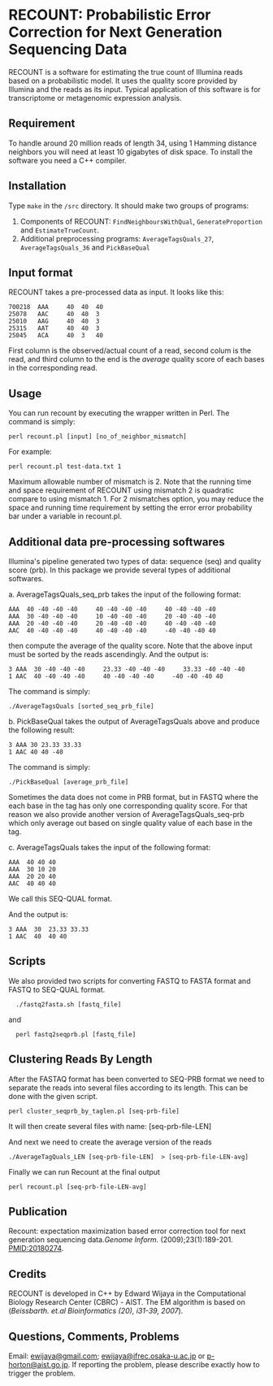 # RECOUNT: Probabilistic Error Correction for Next Generation Sequencing Data

RECOUNT is a software for estimating the true count of Illumina reads
based on a probabilistic model. It uses the quality score provided by Illumina and the reads as its input. 
Typical application of this software is for transcriptome or 
metagenomic expression analysis.


## Requirement 
To handle around 20 million reads of length 34, using 1 Hamming distance 
neighbors you will need at least 10 gigabytes of disk space. To install
the software you need a C++ compiler.


## Installation 
Type `make` in the `/src` directory. It should make two groups of programs:

1. Components of RECOUNT: `FindNeighboursWithQual`, `GenerateProportion` and `EstimateTrueCount`.
2. Additional preprocessing programs: `AverageTagsQuals_27`, `AverageTagsQuals_36` and `PickBaseQual`


## Input format 
RECOUNT takes a pre-processed data as input. It looks like this:

```
700218	AAA     40	40	40	
25078	AAC     40	40	3	
25010	AAG     40	40	3	
25315	AAT     40	40	3	
25045	ACA     40	3	40
```

First column is the observed/actual count of a read, second colum is the read, 
and third column to the end is the *average* quality score of each bases 
in the corresponding read. 


## Usage 

You can run recount by executing the wrapper written in Perl.
The command is simply:


```
perl recount.pl [input] [no_of_neighbor_mismatch]
```

For example:

```
perl recount.pl test-data.txt 1
```

Maximum allowable number of mismatch is 2. Note that the running time
and space requirement of RECOUNT using mismatch 2 is quadratic compare
to using mismatch 1. For 2 mismatches option, you may reduce the 
space and running time requirement by setting the error error probability
bar under a variable in recount.pl.


## Additional data pre-processing softwares 
Illumina's pipeline generated two types of data: sequence (seq) and quality score
(prb). In this package we provide several types of  additional softwares. 

a. AverageTagsQuals_seq_prb takes the input of the
following format:

```
AAA  40 -40 -40 -40     40 -40 -40 -40     40 -40 -40 -40
AAA  30 -40 -40 -40     10 -40 -40 -40     20 -40 -40 -40
AAA  20 -40 -40 -40     20 -40 -40 -40     40 -40 -40 -40
AAC  40 -40 -40 -40     40 -40 -40 -40     -40 -40 -40 40
```

then compute the average of the quality score.
Note that the above input must be sorted by the reads ascendingly.
And the output is:

```
3 AAA  30 -40 -40 -40     23.33 -40 -40 -40     33.33 -40 -40 -40
1 AAC  40 -40 -40 -40     40 -40 -40 -40     -40 -40 -40 40
```

The command is simply:
```
./AverageTagsQuals [sorted_seq_prb_file] 
```

b. PickBaseQual takes the output of AverageTagsQuals above and 
produce the following result:

```
3 AAA 30 23.33 33.33
1 AAC 40 40 -40
```
The command is simply:

```
./PickBaseQual [average_prb_file]
```

Sometimes the data does not come in PRB format, but in FASTQ
where the each base in the tag has only one corresponding quality score.
For that reason we also provide another version of AverageTagsQuals_seq-prb
which only average out based on single quality value of each base in the tag.

c. AverageTagsQuals takes the input of the following format:

```
AAA  40 40 40 
AAA  30 10 20 
AAA  20 20 40 
AAC  40 40 40
```

We call this SEQ-QUAL format.

And the output is:
```
3 AAA  30  23.33 33.33 
1 AAC  40  40 40
```

## Scripts 
We also provided two scripts for converting FASTQ to FASTA format and
FASTQ to SEQ-QUAL format.

```
  ./fastq2fasta.sh [fastq_file]
```

and

```
  perl fastq2seqprb.pl [fastq_file] 
```

## Clustering Reads By Length 

After the FASTAQ format has been converted to SEQ-PRB format
we need to separate the reads into several files according to its length.
This can be done with the given script.

```
perl cluster_seqprb_by_taglen.pl [seq-prb-file]
```

It will then create several files with name: [seq-prb-file-LEN] 

And next we need to create the average version of the reads

```
./AverageTagQuals_LEN [seq-prb-file-LEN]  > [seq-prb-file-LEN-avg]
```

Finally we can run Recount at the final output 

```
perl recount.pl [seq-prb-file-LEN-avg]
```

## Publication

Recount: expectation maximization based error correction tool for next
generation sequencing data.*Genome Inform.* (2009);23(1):189-201.
[PMID:20180274](http://www.ncbi.nlm.nih.gov/pubmed/20180274).


## Credits 
RECOUNT is developed in C++ by Edward Wijaya in the 
Computational Biology Research Center (CBRC) - AIST.
The EM algorithm is based on (*Beissbarth. et.al 
Bioinformatics (20),  i31-39, 2007*). 


## Questions, Comments, Problems 
Email: ewijaya@gmail.com; ewijaya@ifrec.osaka-u.ac.jp or p-horton@aist.go.jp.
If reporting the problem, please describe exactly how to trigger
the problem.
